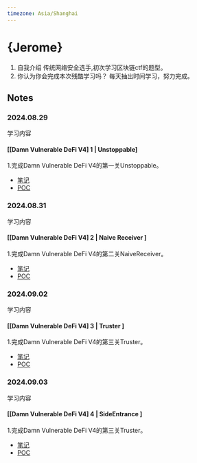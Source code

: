 ```yaml
---
timezone: Asia/Shanghai
---
```


# {Jerome}
1. 自我介绍
传统网络安全选手,初次学习区块链ctf的题型。
2. 你认为你会完成本次残酷学习吗？
每天抽出时间学习，努力完成。

## Notes

<!-- Content_START -->

### 2024.08.29
学习内容
#### [[Damn Vulnerable DeFi V4] 1 | Unstoppable]
1.完成Damn Vulnerable DeFi V4的第一关Unstoppable。
- [笔记](./Writeup/Jerome/A-DamnVulnerableDeFi/Unstoppable/Unstoppable.md)
- [POC](./Writeup/Jerome/A-DamnVulnerableDeFi/Unstoppable/Unstoppable.t.sol)

### 2024.08.31
学习内容
#### [[Damn Vulnerable DeFi V4] 2 | Naive Receiver ]
1.完成Damn Vulnerable DeFi V4的第二关NaiveReceiver。
- [笔记](./Writeup/Jerome/A-DamnVulnerableDeFi/Naivereceiver/NaiveReceiver.md)
- [POC](./Writeup/Jerome/A-DamnVulnerableDeFi/Naivereceiver/NaiveReceiver.t.sol)

### 2024.09.02
学习内容
#### [[Damn Vulnerable DeFi V4] 3 | Truster ]
1.完成Damn Vulnerable DeFi V4的第三关Truster。
- [笔记](./Writeup/Jerome/A-DamnVulnerableDeFi/Truster/Truster.md)
- [POC](./Writeup/Jerome/A-DamnVulnerableDeFi/Truster/Truster.t.sol)

### 2024.09.03
学习内容
#### [[Damn Vulnerable DeFi V4] 4 | SideEntrance ]
1.完成Damn Vulnerable DeFi V4的第三关Truster。
- [笔记](./Writeup/Jerome/A-DamnVulnerableDeFi/SideEntrance/SideEntrance.md)
- [POC](./Writeup/Jerome/A-DamnVulnerableDeFi/SideEntrance/SideEntrance.t.sol)

<!-- Content_END -->
